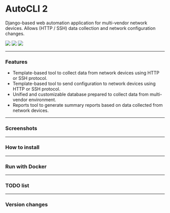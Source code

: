 # AutoCLI 2

Django-based web automation application for multi-vendor network devices. Allows (HTTP / SSH) data collection and network configuration changes.

![](https://img.shields.io/github/stars/Robert-RKKR/AutoCli2-v0.1)
[![](https://img.shields.io/github/forks/Robert-RKKR/AutoCli2-v0.1)](https://github.com/Robert-RKKR/AutoCli2-v0.1/fork)
[![](https://img.shields.io/github/issues/Robert-RKKR/AutoCli2-v0.1)](https://github.com/Robert-RKKR/AutoCli2-v0.1/issues)

------------
### Features

- Template-based tool to collect data from network devices using HTTP or SSH protocol.
- Template-based tool to send configuration to network devices using HTTP or SSH protocol.
- Unified and customizable database prepared to collect data from multi-vendor environment.
- Reports tool to generate summary reports based on data collected from network devices.

------------
### Screenshots

------------
### How to install

------------
### Run with Docker

------------
### TODO list

------------
### Version changes
